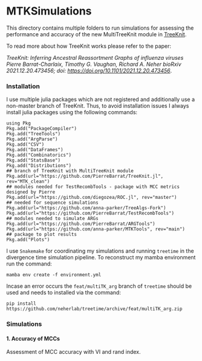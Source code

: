 # MTKSimulations
This directory contains multiple folders to run simulations for assessing the performance and accuracy of the new MultiTreeKnit module in [TreeKnit](https://github.com/PierreBarrat/TreeKnit.jl).

To read more about how TreeKnit works please refer to the paper: 

*TreeKnit: Inferring Ancestral Reassortment Graphs of influenza viruses
Pierre Barrat-Charlaix, Timothy G. Vaughan, Richard A. Neher bioRxiv 2021.12.20.473456; doi: https://doi.org/10.1101/2021.12.20.473456*. 


### Installation

I use multiple julia packages which are not registered and additionally use a non-master branch of TreeKnit. Thus, to avoid installation issues I always install julia packages using the following commands:

```
using Pkg
Pkg.add("PackageCompiler")
Pkg.add("TreeTools")
Pkg.add("ArgParse")
Pkg.add("CSV")
Pkg.add("DataFrames")
Pkg.add("Combinatorics")
Pkg.add("StatsBase")
Pkg.add("Distributions")
## branch of TreeKnit with MultiTreeKnit module
Pkg.add(url="https://github.com/PierreBarrat/TreeKnit.jl", rev="MTK_clean")
## modules needed for TestRecombTools - package with MCC metrics designed by Pierre
Pkg.add(url="https://github.com/diegozea/ROC.jl", rev="master")
## needed for sequence simulations
Pkg.add(url="https://github.com/anna-parker/TreeAlgs-Fork")
Pkg.add(url="https://github.com/PierreBarrat/TestRecombTools")
## modules needed to simulate ARGs 
Pkg.add(url="https://github.com/PierreBarrat/ARGTools")
Pkg.add(url="https://github.com/anna-parker/MTKTools", rev="main")
## package to plot results
Pkg.add("Plots")

```

I use `Snakemake` for coordinating my simulations and running `treetime` in the divergence time simulation pipeline. To reconstruct my mamba environment run the command:
```
mamba env create -f environment.yml
```
Incase an error occurs the `feat/multiTK_arg` branch of `treetime` should be used and needs to installed via the command:
```
pip install https://github.com/neherlab/treetime/archive/feat/multiTK_arg.zip
```
### Simulations

#### 1. Accuracy of MCCs

Assessment of MCC accuracy with VI and rand index. 

